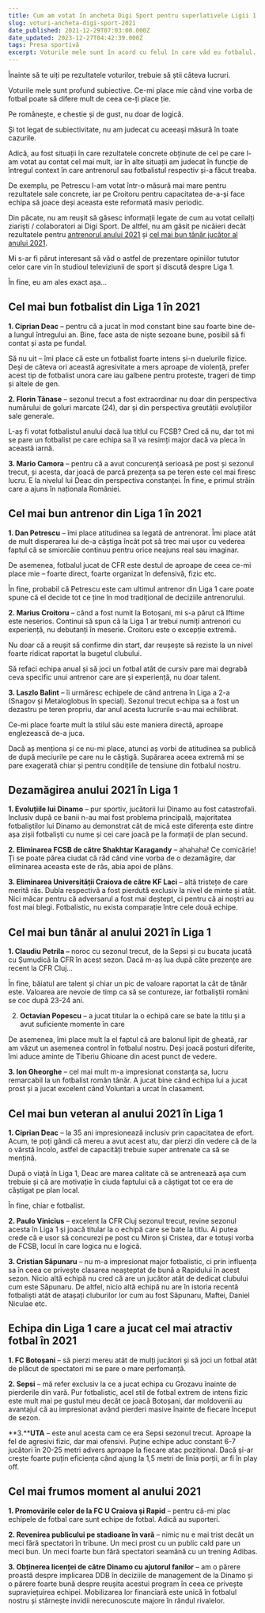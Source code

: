 ```yaml
---
title: Cum am votat în ancheta Digi Sport pentru superlativele Ligii 1 în 2021
slug: voturi-ancheta-digi-sport-2021
date_published: 2021-12-29T07:03:00.000Z
date_updated: 2023-12-27T04:42:39.000Z
tags: Presa sportivă
excerpt: Voturile mele sunt în acord cu felul în care văd eu fotbalul. Nu sunt alegeri bazate pe statistici sau alte elemente matematice, ci e vorba, în final, de chestiuni subiective
---
```


Înainte să te uiți pe rezultatele voturilor, trebuie să știi câteva lucruri.

Voturile mele sunt profund subiective. Ce-mi place mie când vine vorba de fotbal poate să difere mult de ceea ce-ți place ție.

Pe românește, e chestie și de gust, nu doar de logică.

Și tot legat de subiectivitate, nu am judecat cu aceeași măsură în toate cazurile.

Adică, au fost situații în care rezultatele concrete obținute de cel pe care l-am votat au contat cel mai mult, iar în alte situații am judecat în funcție de întregul context în care antrenorul sau fotbalistul respectiv și-a făcut treaba.

De exemplu, pe Petrescu l-am votat într-o măsură mai mare pentru rezultatele sale concrete, iar pe Croitoru pentru capacitatea de-a-și face echipa să joace deși aceasta este reformată masiv periodic.

Din păcate, nu am reușit să găsesc informații legate de cum au votat ceilalți ziariști / colaboratori ai Digi Sport. De altfel, nu am găsit pe nicăieri decât rezultatele pentru [antrenorul anului 2021](https://www.digisport.ro/fotbal/liga-1/edi-iordanescu-antrenorul-anului-in-ancheta-digi-fotbal-eforturile-si-sacrificiile-nu-au-fost-in-van-1442451) și [cel mai bun tânăr jucător al anului 2021](https://www.digisport.ro/fotbal/liga-1/claudiu-petrila-votat-cel-mai-bun-tanar-fotbalist-din-romania-in-2021-a-anuntat-planul-sau-de-viitor-1443161).

Mi s-ar fi părut interesant să văd o astfel de prezentare opiniilor tututor celor care vin în studioul televiziunii de sport și discută despre Liga 1.

În fine, eu am ales exact așa…

## Cel mai bun fotbalist din Liga 1 în 2021

**1. Ciprian Deac** – pentru că a jucat în mod constant bine sau foarte bine de-a lungul întregului an. Bine, face asta de niște sezoane bune, posibil să fi contat și asta pe fundal.

Să nu uit –  îmi place că este un fotbalist foarte intens și-n duelurile fizice. Deși de câteva ori această agresivitate a mers aproape de violență, prefer acest tip de fotbalist unora care iau galbene pentru proteste, trageri de timp și altele de gen.

**2. Florin Tănase** – sezonul trecut a fost extraordinar nu doar din perspectiva numărului de goluri marcate (24), dar și din perspectiva greutății evoluțiilor sale generale.

L-aș fi votat fotbalistul anului dacă lua titlul cu FCSB? Cred că nu, dar tot mi se pare un fotbalist pe care echipa sa îl va resimți major dacă va pleca în această iarnă.

**3. Mario Camora** – pentru că a avut concurență serioasă pe post și sezonul trecut, și acesta, dar joacă de parcă prezența sa pe teren este cel mai firesc lucru. E la nivelul lui Deac din perspectiva constanței. În fine, e primul străin care a ajuns în naționala României.

## Cel mai bun antrenor din Liga 1 în 2021

**1. Dan Petrescu** – îmi place atitudinea sa legată de antrenorat. Îmi place atât de mult disperarea lui de-a câștiga încât pot să trec mai ușor cu vederea faptul că se smiorcăie continuu pentru orice neajuns real sau imaginar.

De asemenea, fotbalul jucat de CFR este destul de aproape de ceea ce-mi place mie – foarte direct, foarte organizat în defensivă, fizic etc.

În fine, probabil că Petrescu este cam ultimul antrenor din Liga 1 care poate spune că el decide tot ce ține în mod tradițional de deciziile antrenorului.

**2. Marius Croitoru** – când a fost numit la Botoșani, mi s-a părut că Iftime este neserios. Continui să spun că la Liga 1 ar trebui numiți antrenori cu experiență, nu debutanți în meserie. Croitoru este o excepție extremă.

Nu doar că a reușit să confirme din start, dar reușește să reziste la un nivel foarte ridicat raportat la bugetul clubului.

Să refaci echipa anual și să joci un fotbal atât de cursiv pare mai degrabă ceva specific unui antrenor care are și experiență, nu doar talent.

**3. Laszlo Balint** – îi urmăresc echipele de când antrena în Liga a 2-a (Snagov și Metaloglobus în special). Sezonul trecut echipa sa a fost un dezastru pe teren propriu, dar anul acesta lucrurile s-au mai echilibrat.

Ce-mi place foarte mult la stilul său este maniera directă, aproape englezească de-a juca.

Dacă aș menționa și ce nu-mi place, atunci aș vorbi de atitudinea sa publică de după meciurile pe care nu le câștigă. Supărarea aceea extremă mi se pare exagerată chiar și pentru condițiile de tensiune din fotbalul nostru.

## Dezamăgirea anului 2021 în Liga 1

**1. Evoluțiile lui Dinamo** – pur sportiv, jucătorii lui Dinamo au fost catastrofali. Inclusiv după ce banii n-au mai fost problema principală, majoritatea fotbaliștilor lui Dinamo au demonstrat cât de mică este diferența este dintre așa zișii fotbaliști cu nume și cei care joacă pe la formații de plan secund.

**2. Eliminarea FCSB de către Shakhtar Karagandy** – ahahaha! Ce comicărie! Ți se poate părea ciudat că râd când vine vorba de o dezamăgire, dar eliminarea aceasta este de râs, abia apoi de plâns.

**3. Eliminarea Universității Craiova de către KF Laci** – altă tristețe de care merită râs. Dubla respectivă a fost pierdută exclusiv la nivel de minte și atât. Nici măcar pentru că adversarul a fost mai deștept, ci pentru că ai noștri au fost mai blegi. Fotbalistic, nu exista comparație între cele două echipe.

## Cel mai bun tânăr al anului 2021 în Liga 1

**1. Claudiu Petrila –** noroc cu sezonul trecut, de la Sepsi și cu bucata jucată cu Șumudică la CFR în acest sezon. Dacă m-aș lua după câte prezențe are recent la CFR Cluj…

În fine, băiatul are talent și chiar un pic de valoare raportat la cât de tânăr este. Valoarea are nevoie de timp ca să se contureze, iar fotbaliștii români se coc după 23-24 ani.

2. **Octavian Popescu** – a jucat titular la o echipă care se bate la titlu și a avut suficiente momente în care

De asemenea, îmi place mult la el faptul că are balonul lipit de gheată, rar am văzut un asemenea control în fotbalul nostru. Deși joacă posturi diferite, îmi aduce aminte de Tiberiu Ghioane din acest punct de vedere.

**3. Ion Gheorghe** – cel mai mult m-a impresionat constanța sa, lucru remarcabil la un fotbalist român tânăr. A jucat bine când echipa lui a jucat prost și a jucat excelent când Voluntari a urcat în clasament.

## Cel mai bun veteran al anului 2021 în Liga 1

**1. Ciprian Deac** – la 35 ani impresionează inclusiv prin capacitatea de efort. Acum, te poți gândi că mereu a avut acest atu, dar pierzi din vedere că de la o vârstă încolo, astfel de capacități trebuie super antrenate ca să se mențină.

După o viață în Liga 1, Deac are marea calitate că se antrenează așa cum trebuie și că are motivație în ciuda faptului că a câștigat tot ce era de câștigat pe plan local.

În fine, chiar e fotbalist.

**2. Paulo Vinicius** – excelent la CFR Cluj sezonul trecut, revine sezonul acesta în Liga 1 și joacă titular la o echipă care se bate la titlu. Ai putea crede că e usor să concurezi pe post cu Miron și Cristea, dar e totuși vorba de FCSB, locul în care logica nu e logică.

**3. Cristian Săpunaru** – nu m-a impresionat major fotbalistic, ci prin influența sa în ceea ce privește clasarea neașteptat de bună a Rapidului în acest sezon. Nicio altă echipă nu cred că are un jucător atât de dedicat clubului cum este Săpunaru. De altfel, nicio altă echipă nu are în istoria recentă fotbaliști atât de atașați cluburilor lor cum au fost Săpunaru, Maftei, Daniel Niculae etc.

## Echipa din Liga 1 care a jucat cel mai atractiv fotbal în 2021

**1. FC Botoșani** – să pierzi mereu atât de mulți jucători și să joci un fotbal atât de plăcut de spectatori mi se pare o mare perfomanță.

**2. Sepsi** – mă refer exclusiv la ce a jucat echipa cu Grozavu înainte de pierderile din vară. Pur fotbalistic, acel stil de fotbal extrem de intens fizic este mult mai pe gustul meu decât ce joacă Botoșani, dar moldovenii au avantajul că au impresionat având pierderi masive înainte de fiecare început de sezon.

**3.****UTA** – este anul acesta cam ce era Sepsi sezonul trecut. Aproape la fel de agresivi fizic, dar mai ofensivi. Puține echipe aduc constant 6-7 jucători în 20-25 metri advers aproape la fiecare atac pozițional.  Dacă și-ar crește foarte puțin eficiența când ajung la 1,5 metri de linia porții, ar fi în play off.

## Cel mai frumos moment al anului 2021

**1. Promovările celor de la FC U Craiova și Rapid** – pentru că-mi plac echipele de fotbal care sunt echipe de fotbal. Adică au suporteri.

**2. Revenirea publicului pe stadioane în vară** – nimic nu e mai trist decât un meci fără spectatori în tribune. Un meci prost cu un public cald pare un meci bun. Un meci foarte bun fără spectatori seamănă cu un trening Adibas.

**3. Obținerea licenței de către Dinamo cu ajutorul fanilor** – am o părere proastă despre implicarea DDB în deciziile de management de la Dinamo și o părere foarte bună despre reușita acestui program în ceea ce privește supraviețuirea echipei. Mobilizarea lor financiară este unică în fotbalul nostru și stârnește invidii nerecunoscute majore în rândul rivalelor.
